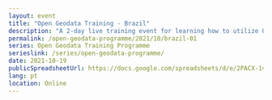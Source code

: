 ```yaml
---
layout: event
title: "Open Geodata Training - Brazil"
description: "A 2-day live training event for learning how to utilize QGIS, OpenStreetMap, and Meta's High Resolution Settlement Layer for public health and disaster response."
permalink: /open-geodata-programme/2021/10/brazil-01
series: Open Geodata Training Programme
serieslink: /series/open-geodata-programme/
date: 2021-10-19
publicSpreadsheetUrl: https://docs.google.com/spreadsheets/d/e/2PACX-1vR3xrFS3a1Tbe-R7PHGI0Q-fZyFRpx9X0pXdJyIpp5pLzrJaIJ8H0UeltCNe-VNnjssIJzjul-GXRNT/pub?output=csv
lang: pt
location: Online
---
```

